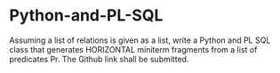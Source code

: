 # Python-and-PL-SQL
Assuming a list of relations is given as a list, write a Python and PL SQL class that generates HORIZONTAL miniterm fragments from a list of predicates Pr.  The Github link shall be submitted.
